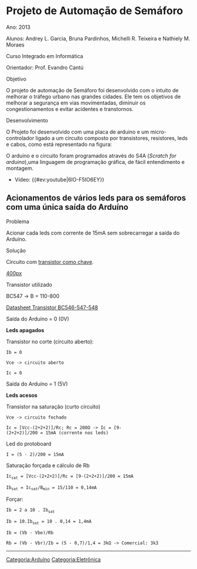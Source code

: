 # Projeto de Automação de Semáforo

  
Ano: 2013

Alunos: Andrey L. Garcia, Bruna Pardinhos, Michelli R. Teixeira e Nathiely M. Moraes

Curso Integrado em Informática

Orientador: Prof. Evandro Cantú

<!-- -->

Objetivo  
O projeto de automação de Semáforo foi desenvolvido com o intuito de melhorar o tráfego urbano nas grandes cidades. Ele tem os objetivos de melhorar a segurança em vias movimentadas, diminuir os congestionamentos e evitar acidentes e transtornos.

<!-- -->

Desenvolvimento  

O Projeto foi desenvolvido com uma placa de arduino e um micro-controlador ligado a um circuito composto por transistores, resistores, leds e cabos, como está representado na figura:

O arduino e o circuito foram programados através do S4A (*Scratch for arduino*),uma linguagem de programação gráfica, de fácil entendimento e montagem.

- Vídeo: {{#ev:youtube\|6lO-F5IO6EY}}

## Acionamentos de vários leds para os semáforos com uma única saída do Arduíno

Problema  
Acionar cada leds com corrente de 15mA sem sobrecarregar a saída do Arduíno.

<!-- -->

Solução  
Circuito com <a href="Transistores" class="wikilink" title="transistor como chave">transistor como chave</a>.

<a href="Arquivo:TransistorChave-Leds.png" class="wikilink" title=" 400px"> 400px</a>

Transistor utilizado  
BC547 -\> Β = 110-800

<a href="Mídia:DatasheetTransistorBC546-547-548.pdf" class="wikilink" title=" Datasheet Transistor BC546-547-548"> Datasheet Transistor BC546-547-548</a>

<!-- -->

Saída do Arduíno = 0 (0V)  
**Leds apagados**

Transistor no corte (circuito aberto):

`Ib = 0`  
`Vce -> circuito aberto`  
`Ic = 0`

Saída do Arduíno = 1 (5V)  
**Leds acesos**

Transistor na saturação (curto circuito)

`Vce -> circuito fechado`  
`Ic = [Vcc-(2+2+2)]/Rc; Rc = 200Ω -> Ic = [9-(2+2+2)]/200 = 15mA (corrente nos leds)`

  
Led do protoboard

`I = (5 - 2)/200 = 15mA`

Saturação forçada e cálculo de Rb  

`Ic`<sub>`sat`</sub>` = [Vcc-(2+2+2)]/Rc = [9-(2+2+2)]/200 = 15mA`  
`Ib`<sub>`sat`</sub>` = Ic`<sub>`sat`</sub>`/Β`<sub>`min`</sub>` = 15/110 = 0,14mA`

  
Forçar:

`Ib = 2 a 10 . Ib`<sub>`sat`</sub>

`Ib = 10.Ib`<sub>`sat`</sub>` = 10 . 0,14 = 1,4mA`  
`Ib = (Vb - Vbe)/Rb `  
`Rb = (Vb - Vbr)/Ib = (5 - 0,7)/1,4 = 3kΩ -> Comercial: 3k3`

------------------------------------------------------------------------

<a href="Categoria:Arduíno" class="wikilink" title="Categoria:Arduíno">Categoria:Arduíno</a> <a href="Categoria:Eletrônica" class="wikilink" title="Categoria:Eletrônica">Categoria:Eletrônica</a>
